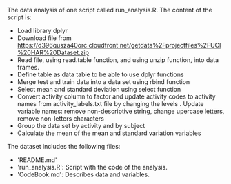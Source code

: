 The data analysis of one script called run_analysis.R. The content of the script is:
- Load library dplyr
- Download file from https://d396qusza40orc.cloudfront.net/getdata%2Fprojectfiles%2FUCI%20HAR%20Dataset.zip
- Read file, using read.table function, and using unzip function, into data frames.
- Define table as data table to be able to use dplyr functions
- Merge test and train data into a data set using rbind function
- Select mean and standard deviation using select function
- Convert activity column to factor and update activity codes to activity names from activity_labels.txt file by changing the levels
. Update variable names: remove non-descriptive string, change upercase letters, remove non-letters characters
- Group the data set by activity and by subject
- Calculate the mean of the mean and standard variation variables

The dataset includes the following files:

- 'README.md'
- 'run_analysis.R': Script with the code of the analysis.
- 'CodeBook.md': Describes data and variables.

